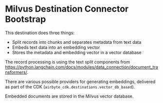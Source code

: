# Milvus Destination Connector Bootstrap

This destination does three things:

- Split records into chunks and separates metadata from text data
- Embeds text data into an embedding vector
- Stores the metadata and embedding vector in a vector database

The record processing is using the text split components from https://python.langchain.com/docs/modules/data_connection/document_transformers/.

There are various possible providers for generating embeddings, delivered as part of the CDK (`airbyte_cdk.destinations.vector_db_based`).

Embedded documents are stored in the Milvus vector database.
